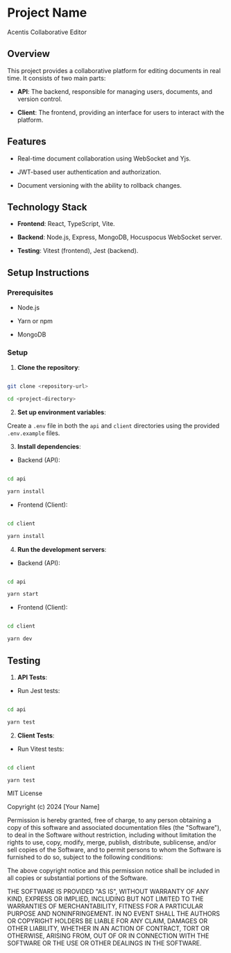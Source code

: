 # Project Name

Acentis Collaborative Editor

## Overview

This project provides a collaborative platform for editing documents in real time. It consists of two main parts:

-   **API**: The backend, responsible for managing users, documents, and version control.

-   **Client**: The frontend, providing an interface for users to interact with the platform.

## Features

-   Real-time document collaboration using WebSocket and Yjs.

-   JWT-based user authentication and authorization.

-   Document versioning with the ability to rollback changes.

## Technology Stack

-   **Frontend**: React, TypeScript, Vite.

-   **Backend**: Node.js, Express, MongoDB, Hocuspocus WebSocket server.

-   **Testing**: Vitest (frontend), Jest (backend).

## Setup Instructions

### Prerequisites

-   Node.js

-   Yarn or npm

-   MongoDB

### Setup

1.  **Clone the repository**:

```bash

git clone <repository-url>

cd <project-directory>

```

2.  **Set up environment variables**:

Create a `.env` file in both the `api` and `client` directories using the provided `.env.example` files.

3.  **Install dependencies**:

-   Backend (API):

```bash

cd api

yarn install

```

-   Frontend (Client):

```bash

cd client

yarn install

```

4.  **Run the development servers**:

-   Backend (API):

```bash

cd api

yarn start

```

-   Frontend (Client):

```bash

cd client

yarn dev

```

## Testing

1.  **API Tests**:

-   Run Jest tests:

```bash

cd api

yarn test

```

2.  **Client Tests**:

-   Run Vitest tests:

```bash

cd client

yarn test

```

MIT License

Copyright (c) 2024 [Your Name]

Permission is hereby granted, free of charge, to any person obtaining a copy
of this software and associated documentation files (the "Software"), to deal
in the Software without restriction, including without limitation the rights
to use, copy, modify, merge, publish, distribute, sublicense, and/or sell
copies of the Software, and to permit persons to whom the Software is
furnished to do so, subject to the following conditions:

The above copyright notice and this permission notice shall be included in all
copies or substantial portions of the Software.

THE SOFTWARE IS PROVIDED "AS IS", WITHOUT WARRANTY OF ANY KIND, EXPRESS OR
IMPLIED, INCLUDING BUT NOT LIMITED TO THE WARRANTIES OF MERCHANTABILITY,
FITNESS FOR A PARTICULAR PURPOSE AND NONINFRINGEMENT. IN NO EVENT SHALL THE
AUTHORS OR COPYRIGHT HOLDERS BE LIABLE FOR ANY CLAIM, DAMAGES OR OTHER
LIABILITY, WHETHER IN AN ACTION OF CONTRACT, TORT OR OTHERWISE, ARISING FROM,
OUT OF OR IN CONNECTION WITH THE SOFTWARE OR THE USE OR OTHER DEALINGS IN THE
SOFTWARE.
